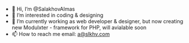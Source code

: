 - 👋 Hi, I’m @SalakhovAlmas
- 👀 I’m interested in coding & designing 
- 🌱 I’m currently working as web developer & designer, but now creating new Modulxter - framework for PHP, will avialable soon
- 📫 How to reach me email: a@slkhv.com
